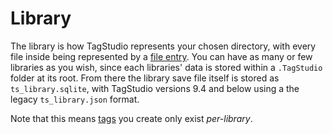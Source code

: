 # Library

The library is how TagStudio represents your chosen directory, with every file inside being represented by a [file entry](entry.md). You can have as many or few libraries as you wish, since each libraries' data is stored within a `.TagStudio` folder at its root. From there the library save file itself is stored as `ts_library.sqlite`, with TagStudio versions 9.4 and below using a the legacy `ts_library.json` format.

Note that this means [tags](tag.md) you create only exist _per-library_.
